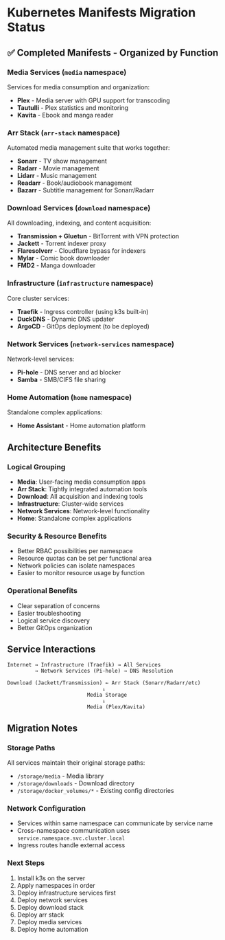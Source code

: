 # Kubernetes Manifests Migration Status

## ✅ Completed Manifests - Organized by Function

### Media Services (`media` namespace)
Services for media consumption and organization:
- **Plex** - Media server with GPU support for transcoding
- **Tautulli** - Plex statistics and monitoring
- **Kavita** - Ebook and manga reader

### Arr Stack (`arr-stack` namespace)
Automated media management suite that works together:
- **Sonarr** - TV show management
- **Radarr** - Movie management
- **Lidarr** - Music management
- **Readarr** - Book/audiobook management
- **Bazarr** - Subtitle management for Sonarr/Radarr

### Download Services (`download` namespace)
All downloading, indexing, and content acquisition:
- **Transmission + Gluetun** - BitTorrent with VPN protection
- **Jackett** - Torrent indexer proxy
- **Flaresolverr** - Cloudflare bypass for indexers
- **Mylar** - Comic book downloader
- **FMD2** - Manga downloader

### Infrastructure (`infrastructure` namespace)
Core cluster services:
- **Traefik** - Ingress controller (using k3s built-in)
- **DuckDNS** - Dynamic DNS updater
- **ArgoCD** - GitOps deployment (to be deployed)

### Network Services (`network-services` namespace)
Network-level services:
- **Pi-hole** - DNS server and ad blocker
- **Samba** - SMB/CIFS file sharing

### Home Automation (`home` namespace)
Standalone complex applications:
- **Home Assistant** - Home automation platform

## Architecture Benefits

### Logical Grouping
- **Media**: User-facing media consumption apps
- **Arr Stack**: Tightly integrated automation tools
- **Download**: All acquisition and indexing tools
- **Infrastructure**: Cluster-wide services
- **Network Services**: Network-level functionality
- **Home**: Standalone complex applications

### Security & Resource Benefits
- Better RBAC possibilities per namespace
- Resource quotas can be set per functional area
- Network policies can isolate namespaces
- Easier to monitor resource usage by function

### Operational Benefits
- Clear separation of concerns
- Easier troubleshooting
- Logical service discovery
- Better GitOps organization

## Service Interactions

```
Internet → Infrastructure (Traefik) → All Services
         → Network Services (Pi-hole) → DNS Resolution

Download (Jackett/Transmission) ← Arr Stack (Sonarr/Radarr/etc)
                               ↓
                          Media Storage
                               ↓
                          Media (Plex/Kavita)
```

## Migration Notes

### Storage Paths
All services maintain their original storage paths:
- `/storage/media` - Media library
- `/storage/downloads` - Download directory
- `/storage/docker_volumes/*` - Existing config directories

### Network Configuration
- Services within same namespace can communicate by service name
- Cross-namespace communication uses `service.namespace.svc.cluster.local`
- Ingress routes handle external access

### Next Steps
1. Install k3s on the server
2. Apply namespaces in order
3. Deploy infrastructure services first
4. Deploy network services
5. Deploy download stack
6. Deploy arr stack
7. Deploy media services
8. Deploy home automation